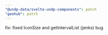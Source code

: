```yaml
---
"@undp-data/svelte-undp-components": patch
"geohub": patch
---
```


fix: fixed IconSize and getIntervalList (jenks) bug
